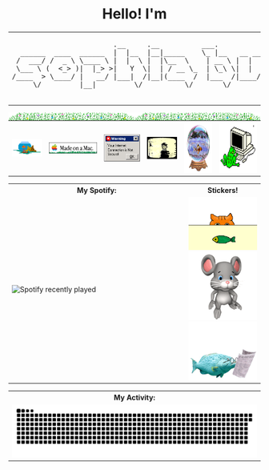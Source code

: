 <h1 align="center">Hello! I'm</h1>



<table align="center" width="100%">
  <tr>
    <td width="70%">
      <pre>
                        .__     .__          ___.                   .__                              
  ______  ____  ______  |  |__  |__|_____    \_ |__   __ __   ____  |  |__    _____  _____     ____  
 /  ___/ /  _ \ \____ \ |  |  \ |  |\__  \    | __ \ |  |  \_/ ___\ |  |  \  /     \ \__  \   /    \ 
 \___ \ (  <_> )|  |_> >|   Y  \|  | / __ \_  | \_\ \|  |  /\  \___ |   Y  \|  Y Y  \ / __ \_|   |  \
/____  > \____/ |   __/ |___|  /|__|(____  /  |___  /|____/  \___  >|___|  /|__|_|  /(____  /|___|  /
     \/         |__|         \/          \/       \/             \/      \/       \/      \/      \/ 

</pre>
    </td>
    <td width = "30%">
      <img src = "https://github.com/thesquidgrid/thesquidgrid/blob/main/stickers/sophia.gif">
    </td>
  </tr>
</table>

<img width = "50%" align="left" src = "https://github.com/thesquidgrid/thesquidgrid/blob/main/stickers/bborderwaterplant.gif"> 
<img width = "50%" align="right" src = "https://github.com/thesquidgrid/thesquidgrid/blob/main/stickers/bborderwaterplant.gif"> 




<table align="center" width="100%">
  <tr>
    <th>
        <img src="https://github.com/thesquidgrid/thesquidgrid/blob/main/stickers/sherifishcat.gif">
    </th>
    <th>
        <img src="https://github.com/thesquidgrid/thesquidgrid/blob/main/stickers/fishu.gif">
    </th>
    <th>
        <img src="https://github.com/thesquidgrid/thesquidgrid/blob/main/stickers/banner_firewall_120x90a.gif">
    </th>
    <th>
        <img src="https://github.com/thesquidgrid/thesquidgrid/blob/main/stickers/lainscreenblur.gif">
    </th>
    <th>
        <img src="https://github.com/thesquidgrid/thesquidgrid/blob/main/stickers/fishballani.gif" height="100">
    </th>
    <th>
        <img src="https://github.com/thesquidgrid/thesquidgrid/blob/main/stickers/EmailFrog.gif" height="100">
    </th>
  </tr>
</table>

<table align="center" width="100%">
  <tr>
    <th width="50%">My Spotify:</th>
    <th width="50%">Stickers!</th>
  </tr>
  <tr>
    <td width="70%">
      <img src="https://spotify-recently-played-readme.vercel.app/api?user=31n75zap74pmloq7pdfhnkqizocm&width=600&count=10" alt="Spotify recently played">
    </td>
    <td width="20%">
      <img src="https://github.com/thesquidgrid/thesquidgrid/blob/main/stickers/Fish_on_table.gif">
      <img src="https://github.com/thesquidgrid/thesquidgrid/blob/main/stickers/Know14.gif">
      <img src="https://github.com/thesquidgrid/thesquidgrid/blob/main/stickers/fishmovd.gif">
    </td>
  </tr>
</table>

<table align="center" width="100%">
  <tr>
    <th width="100%">My Activity:</th>
  </tr>
  <tr>
    <td width="100%">
      <img src="https://raw.githubusercontent.com/thesquidgrid/thesquidgrid/output/github-contribution-grid-snake.svg" 
           alt="GitHub Contribution Snake Animation"
           style="transform: rotate(90);">
    </td>
  </tr>
</table>

